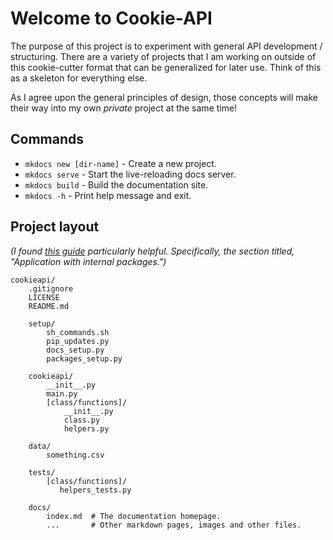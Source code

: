 # Welcome to Cookie-API

The purpose of this project is to experiment with general API development / structuring. There are a variety of projects that I am working on outside of this cookie-cutter format that can be generalized for later use. Think of this as a skeleton for everything else.

As I agree upon the general principles of design, those concepts will make their way into my own _private_ project at the same time!

## Commands

* `mkdocs new [dir-name]` - Create a new project.
* `mkdocs serve` - Start the live-reloading docs server.
* `mkdocs build` - Build the documentation site.
* `mkdocs -h` - Print help message and exit.

## Project layout

_(I found [this guide](https://realpython.com/python-application-layouts/) particularly helpful. Specifically, the section titled, "Application with internal packages.")_

    cookieapi/
        .gitignore
        LICENSE
        README.md

        setup/
            sh_commands.sh
            pip_updates.py
            docs_setup.py
            packages_setup.py

        cookieapi/
            __init__.py
            main.py
            [class/functions]/
                __init__.py
                class.py
                helpers.py

        data/
            something.csv

        tests/
            [class/functions]/
               helpers_tests.py

        docs/
            index.md  # The documentation homepage.
            ...       # Other markdown pages, images and other files.
